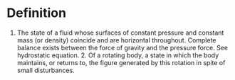 # Definition

1.  The state of a fluid whose surfaces of constant pressure and
    constant mass (or density) coincide and are horizontal throughout.
    Complete balance exists between the force of gravity and the
    pressure force. See hydrostatic equation. 2. Of a rotating body, a
    state in which the body maintains, or returns to, the figure
    generated by this rotation in spite of small disturbances.
